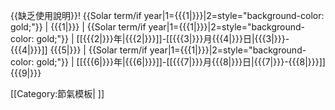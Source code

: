 <noinclude>{{缺乏使用說明}}</noinclude><includeonly>! {{Solar term/if year|1={{{1|}}}|2=style="background-color: gold;"}} | {{{1|}}}
| {{Solar term/if year|1={{{1|}}}|2=style="background-color: gold;"}} | [[{{{2|}}}年|{{{2|}}}]]-[[{{{3|}}}月{{{4|}}}日|{{{3|}}}-{{{4|}}}]] {{{5|}}}
| {{Solar term/if year|1={{{1|}}}|2=style="background-color: gold;"}} | [[{{{6|}}}年|{{{6|}}}]]-[[{{{7|}}}月{{{8|}}}日|{{{7|}}}-{{{8|}}}]] {{{9|}}}</includeonly><noinclude>

[[Category:節氣模板| ]]
</noinclude>